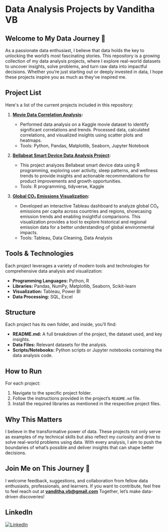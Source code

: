 # Data Analysis Projects by Vanditha VB

## Welcome to My Data Journey 🚀

As a passionate data enthusiast, I believe that data holds the key to unlocking the world’s most fascinating stories. This repository is a growing collection of my data analysis projects, where I explore real-world datasets to uncover insights, solve problems, and turn raw data into impactful decisions. Whether you’re just starting out or deeply invested in data, I hope these projects inspire you as much as they’ve inspired me.

## Project List
Here's a list of the current projects included in this repository:

1. **[Movie Data Correlation Analysis](https://github.com/vandithavb/Data_Analysis_Projects/tree/main/Movie%20Data%20Correlation%20Analysis):**
   - Performed data analysis on a Kaggle movie dataset to identify significant correlations and trends. Processed data, calculated correlations, and visualized insights using scatter plots and heatmaps.
   - Tools: Python, Pandas, Matplotlib, Seaborn, Jupyter Notebook

2. **[Bellabeat Smart Device Data Analysis Project](https://github.com/vandithavb/Data_Analysis_Projects/tree/main/Smart%20Device%20Data%20Analysis):**
   - This project analyzes Bellabeat smart device data using R programming, exploring user activity, sleep patterns, and wellness trends to provide insights and actionable recommendations for product improvements and growth opportunities.
   - Tools: R programming, tidyverse, Kaggle

3. **[Global CO₂ Emissions Visualization](https://github.com/vandithavb/Data_Analysis_Projects/tree/main/Global%20co2%20emissions):**
   - Developed an interactive Tableau dashboard to analyze global CO₂ emissions per capita across countries and regions, showcasing emission trends and enabling insightful comparisons. This visualization provides a tool to explore historical and regional emission data for a better understanding of global environmental impacts.
   - Tools: Tableau, Data Cleaning, Data Analysis

## Tools & Technologies
Each project leverages a variety of modern tools and technologies for comprehensive data analysis and visualization:

- **Programming Languages:** Python, R
- **Libraries:** Pandas, NumPy, Matplotlib, Seaborn, Scikit-learn
- **Visualization:** Tableau, Power BI
- **Data Processing:** SQL, Excel

## Structure
Each project has its own folder, and inside, you’ll find:

- **README.md:** A full breakdown of the project, the dataset used, and key insights.
- **Data Files:** Relevant datasets for the analysis.
- **Scripts/Notebooks:** Python scripts or Jupyter notebooks containing the data analysis code.

## How to Run
For each project:
1. Navigate to the specific project folder.
2. Follow the instructions provided in the project’s `README.md` file.
3. Install the required libraries as mentioned in the respective project files.

## Why This Matters
I believe in the transformative power of data. These projects not only serve as examples of my technical skills but also reflect my curiosity and drive to solve real-world problems using data. With every analysis, I aim to push the boundaries of what’s possible and deliver insights that can shape better decisions.

## Join Me on This Journey 🚀
I welcome feedback, suggestions, and collaboration from fellow data enthusiasts, professionals, and learners. If you want to contribute, feel free to feel reach out at **vanditha.vb@gmail.com** Together, let’s make data-driven discoveries!


## LinkedIn  
[![LinkedIn](https://img.shields.io/badge/LinkedIn-0077B5?logo=linkedin&logoColor=white)](https://www.linkedin.com/in/vanditha-vb-6b9b12196/)



